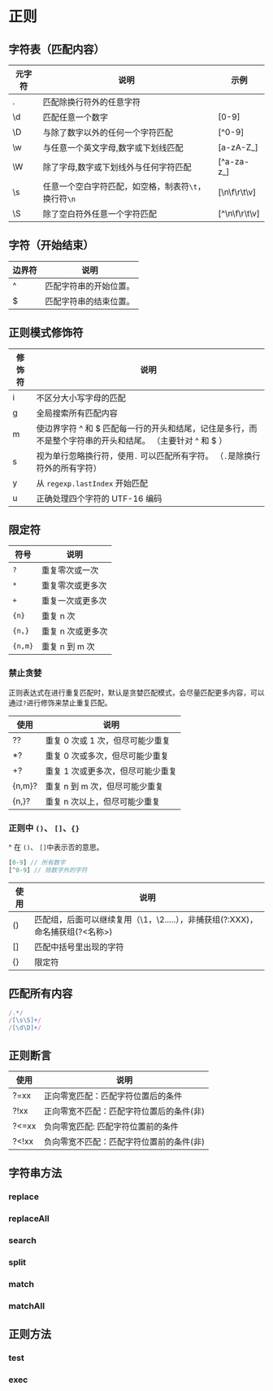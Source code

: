 # 正则

<!-- [正则表达式-在线工具](https://c.runoob.com/front-end/854/) -->

## 字符表（匹配内容）
| 元字符 | 说明                                                 | 示例          |
| ------ | ---------------------------------------------------- | ------------- |
| .      | 匹配除换行符外的任意字符                             |               |
| \d     | 匹配任意一个数字                                     | [0-9]         |
| \D     | 与除了数字以外的任何一个字符匹配                     | [^0-9]        |
| \w     | 与任意一个英文字母,数字或下划线匹配                  | [a-zA-Z_]     |
| \W     | 除了字母,数字或下划线外与任何字符匹配                | [^a-za-z_]    |
| \s     | 任意一个空白字符匹配，如空格，制表符`\t`，换行符`\n` | [\n\f\r\t\v]  |
| \S     | 除了空白符外任意一个字符匹配                         | [^\n\f\r\t\v] |

## 字符（开始结束）
| 边界符 | 说明                   |
| ------ | ---------------------- |
| ^      | 匹配字符串的开始位置。 |
| $      | 匹配字符串的结束位置。 |

## 正则模式修饰符

| 修饰符 | 说明                                                                                                      |
| ------ | --------------------------------------------------------------------------------------------------------- |
| i      | 不区分大小写字母的匹配                                                                                    |
| g      | 全局搜索所有匹配内容                                                                                      |
| m      | 使边界字符 ^ 和 $ 匹配每一行的开头和结尾，记住是多行，而不是整个字符串的开头和结尾。 （主要针对 ^ 和 $ ） |
| s      | 视为单行忽略换行符，使用`.` 可以匹配所有字符。 （`.`是除换行符外的所有字符）                              |
| y      | 从 `regexp.lastIndex` 开始匹配                                                                            |
| u      | 正确处理四个字符的 UTF-16 编码                                                                            |

## 限定符

| 符号  | 说明              |
| ----- | ----------------- |
| `?`     | 重复零次或一次    |
| `*`     | 重复零次或更多次  |
| `+`     | 重复一次或更多次  |
| `{n}`   | 重复 n 次         |
| `{n,} ` | 重复 n 次或更多次 |
| `{n,m}` | 重复 n 到 m 次    |


### 禁止贪婪
正则表达式在进行重复匹配时，默认是贪婪匹配模式，会尽量匹配更多内容，可以通过`?`进行修饰来禁止重复匹配。

| 使用   | 说明                              |
| ------ | --------------------------------- |
| ??     | 重复 0 次或 1 次，但尽可能少重复  |
| *?     | 重复 0 次或多次，但尽可能少重复   |
| +?     | 重复 1 次或更多次，但尽可能少重复 |
| {n,m}? | 重复 n 到 m 次，但尽可能少重复    |
| {n,}?  | 重复 n 次以上，但尽可能少重复     |



### 正则中 `()`、 `[]`、`{}` 
^ 在 `()`、 `[]`中表示否的意思。
```javascript
[0-9] // 所有数字
[^0-9] // 除数字外的字符 
```
| 使用 | 说明                                                                          |
| ---- | ----------------------------------------------------------------------------- |
| ()   | 匹配组，后面可以继续复用（\1，\2.....），非捕获组(?:XXX)，命名捕获组(?<名称>) |
| []   | 匹配中括号里出现的字符                                                        |
| {}   | 限定符                                                                        |

## 匹配所有内容
```javascript
/.*/
/[\s\S]+/
/[\d\D]+/
```


## 正则断言
| 使用  | 说明                                     |
| ----- | ---------------------------------------- |
| ?=xx  | 正向零宽匹配：匹配字符位置后的条件       |
| ?!xx  | 正向零宽不匹配：匹配字符位置后的条件(非) |
| ?<=xx | 负向零宽匹配: 匹配字符位置前的条件       |
| ?<!xx | 负向零宽不匹配：匹配字符位置前的条件(非) |

## 字符串方法

### replace
### replaceAll
### search 
### split
### match
### matchAll

## 正则方法
### test 
### exec